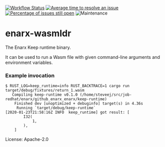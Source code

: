 [![Workflow Status](https://github.com/enarx/enarx-wasmldr/workflows/test/badge.svg)](https://github.com/enarx/enarx-wasmldr/actions?query=workflow%3A%22test%22)
[![Average time to resolve an issue](https://isitmaintained.com/badge/resolution/enarx/enarx-wasmldr.svg)](https://isitmaintained.com/project/enarx/enarx-wasmldr "Average time to resolve an issue")
[![Percentage of issues still open](https://isitmaintained.com/badge/open/enarx/enarx-wasmldr.svg)](https://isitmaintained.com/project/enarx/enarx-wasmldr "Percentage of issues still open")
![Maintenance](https://img.shields.io/badge/maintenance-activly--developed-brightgreen.svg)

# enarx-wasmldr

The Enarx Keep runtime binary.

It can be used to run a Wasm file with given command-line
arguments and environment variables.

### Example invocation

```console
$ RUST_LOG=keep_runtime=info RUST_BACKTRACE=1 cargo run target/debug/fixtures/return_1.wasm
   Compiling keep-runtime v0.1.0 (/home/steveej/src/job-redhat/enarx/github_enarx_enarx/keep-runtime)
    Finished dev [unoptimized + debuginfo] target(s) in 4.36s
     Running `target/debug/keep-runtime`
[2020-01-23T21:58:16Z INFO  keep_runtime] got result: [
        I32(
            1,
        ),
    ]
```

License: Apache-2.0
